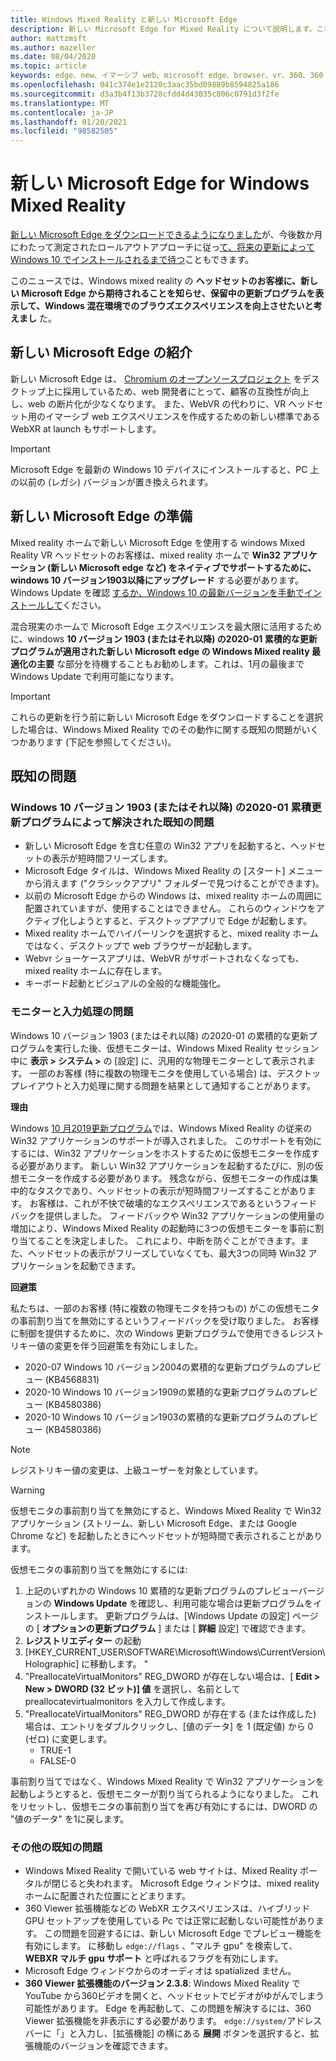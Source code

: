 ```yaml
---
title: Windows Mixed Reality と新しい Microsoft Edge
description: 新しい Microsoft Edge for Mixed Reality について説明します。これには、予想されること、検索する更新プログラム、既知の問題などが含まれます。
author: mattzmsft
ms.author: mazeller
ms.date: 08/04/2020
ms.topic: article
keywords: edge、new、イマーシブ web、microsoft edge、browser、vr、360、360 video、360 viewer、webxr、webvr
ms.openlocfilehash: 041c374e1e2120c3aac35bd09889b8594825a186
ms.sourcegitcommit: d3a3b4f13b3728cfdd4d43035c806c0791d3f2fe
ms.translationtype: MT
ms.contentlocale: ja-JP
ms.lasthandoff: 01/20/2021
ms.locfileid: "98582505"
---
```

# <a name="the-new-microsoft-edge-for-windows-mixed-reality"></a>新しい Microsoft Edge for Windows Mixed Reality

[新しい Microsoft Edge をダウンロードできるようになりました](https://blogs.windows.com/windowsexperience/?p=173496)が、今後数か月にわたって測定されたロールアウトアプローチに従っ[て、将来の更新によって Windows 10 でインストールされるまで待つ](https://blogs.windows.com/msedgedev/2020/01/15/upgrading-new-microsoft-edge-79-chromium/)こともできます。 

このニュースでは、Windows mixed reality の **ヘッドセットのお客様に、新しい Microsoft Edge から期待されることを知らせ、保留中の更新プログラムを表示して、Windows 混在環境でのブラウズエクスペリエンスを向上させたいと考えまし** た。

## <a name="introducing-the-new-microsoft-edge"></a>新しい Microsoft Edge の紹介

新しい Microsoft Edge は、 [Chromium のオープンソースプロジェクト](https://blogs.windows.com/windowsexperience/2018/12/06/microsoft-edge-making-the-web-better-through-more-open-source-collaboration/) をデスクトップ上に採用しているため、web 開発者にとって、顧客の互換性が向上し、web の断片化が少なくなります。 また、WebVR の代わりに、VR ヘッドセット用のイマーシブ web エクスペリエンスを作成するための新しい標準である WebXR at launch もサポートします。

>[!IMPORTANT]
>Microsoft Edge を最新の Windows 10 デバイスにインストールすると、PC 上の以前の (レガシ) バージョンが置き換えられます。

## <a name="getting-ready-for-the-new-microsoft-edge"></a>新しい Microsoft Edge の準備

Mixed reality ホームで新しい Microsoft Edge を使用する windows Mixed Reality VR ヘッドセットのお客様は、mixed reality ホームで **Win32 アプリケーション (新しい Microsoft edge など) をネイティブでサポートするために、windows 10 バージョン1903以降にアップグレード** する必要があります。 Windows Update を確認 [するか、Windows 10 の最新バージョンを手動でインストールして](https://www.microsoft.com/en-us/software-download/windows10)ください。

混合現実のホームで Microsoft Edge エクスペリエンスを最大限に活用するために、windows **10 バージョン 1903 (またはそれ以降) の2020-01 累積的な更新プログラムが適用された新しい Microsoft edge の Windows Mixed reality 最適化の主要** な部分を待機することもお勧めします。これは、1月の最後まで Windows Update で利用可能になります。

>[!IMPORTANT]
>これらの更新を行う前に新しい Microsoft Edge をダウンロードすることを選択した場合は、Windows Mixed Reality でのその動作に関する既知の問題がいくつかあります (下記を参照してください)。

## <a name="known-issues"></a>既知の問題

### <a name="known-issues-resolved-by-the-2020-01-cumulative-update-for-windows-10-version-1903-or-later"></a>Windows 10 バージョン 1903 (またはそれ以降) の2020-01 累積更新プログラムによって解決された既知の問題

- 新しい Microsoft Edge を含む任意の Win32 アプリを起動すると、ヘッドセットの表示が短時間フリーズします。
- Microsoft Edge タイルは、Windows Mixed Reality の [スタート] メニューから消えます ("クラシックアプリ" フォルダーで見つけることができます)。
- 以前の Microsoft Edge からの Windows は、mixed reality ホームの周囲に配置されていますが、使用することはできません。 これらのウィンドウをアクティブ化しようとすると、デスクトップアプリで Edge が起動します。
- Mixed reality ホームでハイパーリンクを選択すると、mixed reality ホームではなく、デスクトップで web ブラウザーが起動します。
- Webvr ショーケースアプリは、WebVR がサポートされなくなっても、mixed reality ホームに存在します。
- キーボード起動とビジュアルの全般的な機能強化。

### <a name="monitor-and-input-handling-issues"></a>モニターと入力処理の問題

Windows 10 バージョン 1903 (またはそれ以降) の2020-01 の累積的な更新プログラムを実行した後、仮想モニターは、Windows Mixed Reality セッション中に **表示 > システム >** の [設定] に、汎用的な物理モニターとして表示されます。 一部のお客様 (特に複数の物理モニタを使用している場合) は、デスクトップレイアウトと入力処理に関する問題を結果として通知することがあります。

**理由**

Windows [10 月2019更新プログラム](/windows/mixed-reality/enthusiast-guide/release-notes-may-2019)では、Windows Mixed Reality の従来の Win32 アプリケーションのサポートが導入されました。 このサポートを有効にするには、Win32 アプリケーションをホストするために仮想モニターを作成する必要があります。 新しい Win32 アプリケーションを起動するたびに、別の仮想モニターを作成する必要があります。 残念ながら、仮想モニターの作成は集中的なタスクであり、ヘッドセットの表示が短時間フリーズすることがあります。 お客様は、これが不快で破壊的なエクスペリエンスであるというフィードバックを提供しました。 フィードバックや Win32 アプリケーションの使用量の増加により、Windows Mixed Reality の起動時に3つの仮想モニターを事前に割り当てることを決定しました。 これにより、中断を防ぐことができます。また、ヘッドセットの表示がフリーズしていなくても、最大3つの同時 Win32 アプリケーションを起動できます。

**回避策**

私たちは、一部のお客様 (特に複数の物理モニタを持つもの) がこの仮想モニタの事前割り当てを無効にするというフィードバックを受け取りました。 お客様に制御を提供するために、次の Windows 更新プログラムで使用できるレジストリキー値の変更を伴う回避策を有効にしました。

- 2020-07 Windows 10 バージョン2004の累積的な更新プログラムのプレビュー (KB4568831)
- 2020-10 Windows 10 バージョン1909の累積的な更新プログラムのプレビュー (KB4580386)
- 2020-10 Windows 10 バージョン1903の累積的な更新プログラムのプレビュー (KB4580386)

>[!NOTE]
>レジストリキー値の変更は、上級ユーザーを対象としています。

>[!WARNING]
>仮想モニタの事前割り当てを無効にすると、Windows Mixed Reality で Win32 アプリケーション (ストリーム、新しい Microsoft Edge、または Google Chrome など) を起動したときにヘッドセットが短時間で表示されることがあります。

仮想モニタの事前割り当てを無効にするには:
1. 上記のいずれかの Windows 10 累積的な更新プログラムのプレビューバージョンの **Windows Update** を確認し、利用可能な場合は更新プログラムをインストールします。 更新プログラムは、[Windows Update の設定] ページの [ **オプションの更新プログラム** ] または [ **詳細** 設定] で確認できます。
2. **レジストリエディター** の起動
3. [HKEY_CURRENT_USER\SOFTWARE\Microsoft\Windows\CurrentVersion\Holographic] に移動します。 \"
4. "PreallocateVirtualMonitors" REG_DWORD が存在しない場合は、[ **Edit > New > DWORD (32 ビット)] 値** を選択し、名前として preallocatevirtualmonitors を入力して作成します。
5. "PreallocateVirtualMonitors" REG_DWORD が存在する (または作成した) 場合は、エントリをダブルクリックし、[値のデータ] を 1 (既定値) から 0 (ゼロ) に変更します。
    * TRUE-1
    * FALSE-0

事前割り当てではなく、Windows Mixed Reality で Win32 アプリケーションを起動しようとすると、仮想モニターが割り当てられるようになりました。 これをリセットし、仮想モニタの事前割り当てを再び有効にするには、DWORD の "値のデータ" を1に戻します。

### <a name="other-known-issues"></a>その他の既知の問題

-   Windows Mixed Reality で開いている web サイトは、Mixed Reality ポータルが閉じると失われます。 Microsoft Edge ウィンドウは、mixed reality ホームに配置された位置にとどまります。
- 360 Viewer 拡張機能などの WebXR エクスペリエンスは、ハイブリッド GPU セットアップを使用している Pc では正常に起動しない可能性があります。 この問題を回避するには、新しい Microsoft Edge でプレビュー機能を有効にします。 に移動し `edge://flags` 、"マルチ gpu" を検索して、 **WEBXR マルチ gpu サポート** と呼ばれるフラグを有効にします。
-   Microsoft Edge ウィンドウからのオーディオは spatialized ません。
-   **360 Viewer 拡張機能のバージョン 2.3.8**: Windows Mixed Reality で YouTube から360ビデオを開くと、ヘッドセットでビデオがゆがんでしまう可能性があります。 Edge を再起動して、この問題を解決するには、360 Viewer 拡張機能を非表示にする必要があります。 `edge://system/`アドレスバーに「」と入力し、[拡張機能] の横にある **展開** ボタンを選択すると、拡張機能のバージョンを確認できます。